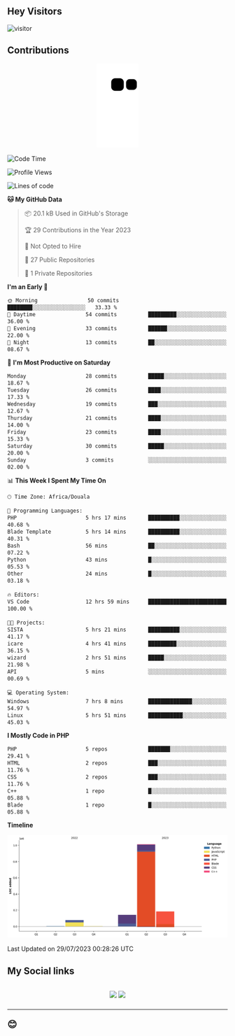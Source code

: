 ## Hey Visitors
![visitor](https://profile-counter.glitch.me/Fotsingboris/count.svg)

## Contributions
<p align="center">
  <img src="https://raw.githubusercontent.com/Fotsingboris/Fotsingboris/output/github-contribution-grid-snake.svg" />
</p>

<!--START_SECTION:waka-->
![Code Time](http://img.shields.io/badge/Code%20Time-458%20hrs%2030%20mins-blue)

![Profile Views](http://img.shields.io/badge/Profile%20Views-0-blue)

![Lines of code](https://img.shields.io/badge/From%20Hello%20World%20I%27ve%20Written-1.4%20million%20lines%20of%20code-blue)

**🐱 My GitHub Data** 

> 📦 20.1 kB Used in GitHub's Storage 
 > 
> 🏆 29 Contributions in the Year 2023
 > 
> 🚫 Not Opted to Hire
 > 
> 📜 27 Public Repositories 
 > 
> 🔑 1 Private Repositories 
 > 
**I'm an Early 🐤** 

```text
🌞 Morning                50 commits          ████████░░░░░░░░░░░░░░░░░   33.33 % 
🌆 Daytime                54 commits          █████████░░░░░░░░░░░░░░░░   36.00 % 
🌃 Evening                33 commits          ██████░░░░░░░░░░░░░░░░░░░   22.00 % 
🌙 Night                  13 commits          ██░░░░░░░░░░░░░░░░░░░░░░░   08.67 % 
```
📅 **I'm Most Productive on Saturday** 

```text
Monday                   28 commits          █████░░░░░░░░░░░░░░░░░░░░   18.67 % 
Tuesday                  26 commits          ████░░░░░░░░░░░░░░░░░░░░░   17.33 % 
Wednesday                19 commits          ███░░░░░░░░░░░░░░░░░░░░░░   12.67 % 
Thursday                 21 commits          ████░░░░░░░░░░░░░░░░░░░░░   14.00 % 
Friday                   23 commits          ████░░░░░░░░░░░░░░░░░░░░░   15.33 % 
Saturday                 30 commits          █████░░░░░░░░░░░░░░░░░░░░   20.00 % 
Sunday                   3 commits           ░░░░░░░░░░░░░░░░░░░░░░░░░   02.00 % 
```


📊 **This Week I Spent My Time On** 

```text
🕑︎ Time Zone: Africa/Douala

💬 Programming Languages: 
PHP                      5 hrs 17 mins       ██████████░░░░░░░░░░░░░░░   40.68 % 
Blade Template           5 hrs 14 mins       ██████████░░░░░░░░░░░░░░░   40.31 % 
Bash                     56 mins             ██░░░░░░░░░░░░░░░░░░░░░░░   07.22 % 
Python                   43 mins             █░░░░░░░░░░░░░░░░░░░░░░░░   05.53 % 
Other                    24 mins             █░░░░░░░░░░░░░░░░░░░░░░░░   03.18 % 

🔥 Editors: 
VS Code                  12 hrs 59 mins      █████████████████████████   100.00 % 

🐱‍💻 Projects: 
SISTA                    5 hrs 21 mins       ██████████░░░░░░░░░░░░░░░   41.17 % 
icare                    4 hrs 41 mins       █████████░░░░░░░░░░░░░░░░   36.15 % 
wizard                   2 hrs 51 mins       █████░░░░░░░░░░░░░░░░░░░░   21.98 % 
API                      5 mins              ░░░░░░░░░░░░░░░░░░░░░░░░░   00.69 % 

💻 Operating System: 
Windows                  7 hrs 8 mins        ██████████████░░░░░░░░░░░   54.97 % 
Linux                    5 hrs 51 mins       ███████████░░░░░░░░░░░░░░   45.03 % 
```

**I Mostly Code in PHP** 

```text
PHP                      5 repos             ███████░░░░░░░░░░░░░░░░░░   29.41 % 
HTML                     2 repos             ███░░░░░░░░░░░░░░░░░░░░░░   11.76 % 
CSS                      2 repos             ███░░░░░░░░░░░░░░░░░░░░░░   11.76 % 
C++                      1 repo              █░░░░░░░░░░░░░░░░░░░░░░░░   05.88 % 
Blade                    1 repo              █░░░░░░░░░░░░░░░░░░░░░░░░   05.88 % 
```



**Timeline**

![Lines of Code chart](https://raw.githubusercontent.com/Fotsingboris/Fotsingboris/main/assets/bar_graph.png)


 Last Updated on 29/07/2023 00:28:26 UTC
<!--END_SECTION:waka-->

<h2>My Social links <h2>
<p align="center">
   <a href="https://linkedin.com/in/Fotsingboris-Mathieu"><img src="https://img.shields.io/badge/linkedin-%230077B5.svg?style=for-the-badge&logo=linkedin&logoColor=white"></a>
   <a href="https://instagram.com/Fotsingboris"><img src="https://img.shields.io/badge/instagram-%23E4405F.svg?style=for-the-badge&logo=Instagram&logoColor=white"></a>
  </p>
<hr>
😊
